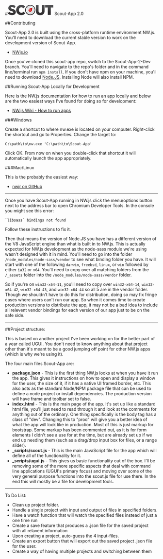 #![Scout-App Logo](_img/scout-wordmark-tiny.png "Scout-App Logo") Scout-App 2.0

##Contributing

Scout-App 2.0 is built using the cross-platform runtime environment NW.js. You'll need to download the current stable version to work on the development version of Scout-App.

* [NWjs.io](http://nwjs.io)

Once you've cloned this scout-app repo, switch to the Scout-App-2-Dev branch. You'll need to navigate to the repo's folder and in the command line/terminal run `npm install`. If you don't have npm on your machine, you'll need to download [Node.JS](http://nodejs.org). Installing Node will also install NPM.

##Running Scout-App Locally for Development

Here is the NW.js documentation for how to run an app locally and below are the two easiest ways I've found for doing so for development:

* [NW.js Wiki - How to run apps](https://github.com/nwjs/nw.js/wiki/How-to-run-apps)

###Windows

Create a shortcut to where nw.exe is located on your computer. Right-click the shortcut and go to Properties. Change the target to:

    C:\path\to\nw.exe 'C:\path\to\Scout-App'

Click OK. From now on when you double-click that shortcut it will automatically launch the app appropriately.

###Mac/Linux

This is the probably the easiest way:

* [nwjr on GitHub](https://github.com/Antrikshy/nwjr)

* * *

Once you have Scout-App running in NW.js click the menu/options button next to the address bar to open Chromium Developer Tools. In the console you might see this error:

    `libsass` bindings not found

Follow these instructions to fix it.

Then that means the version of Node.JS you have has a different version of the V8 JavaScript engine than what is built in to NW.js. This is actually expected for NW.js development as the node-sass module we're using wasn't designed with it in mind. You'll need to go into the folder `/node_modules/node-sass/vendor` to see what binding folder you have. It will start with one of the following `darwin`, `freebsd`, `linux`, or `win` followed by either `ia32` or `x64`. You'll need to copy over all matching folders from the `/_assets` folder into the `/node_modules/node-sass/vendor` folder.

So if you're on `win32-x64-11`, you'll need to copy over `win32-x64-14`, `win32-x64-42`, `win32-x64-43`, and `win32-x64-44` so all 5 are in the vendor folder. Though we shouldn't have to do this for distribution, doing so may fix fringe cases where users can't run our app. So when it comes time to create production versions to distribute the app, it may not be a bad idea to include all relevent vendor bindings for each version of our app just to be on the safe side.

* * *

##Project structure:

This is based on another project I've been working on for the better part of a year called UGUI. You don't need to know anything about that project other than it's meant to be a good jumping off point for other NW.js apps (which is why we're using it).

The four main files Scout-App are:

* **package.json** - This is the first thing NW.js looks at when you have it run the app. This gives it instructions on how to open and display a window for the user, the size of it, if it has a native UI framed border, etc. This also acts as the standard Node/NPM package file that can be used to define a node project or install dependencies. The production version will have frame and toolbar set to false.
* **index.html** - This is the main page of the app. It's set up like a standard html file, you'll just need to read through it and look at the comments for anything out of the ordinary. One thing specifically is the body tag has a class of "dev". Changing this to "prod" will give you a better idea of what the app will look like in production. Most of this is just markup for bootstrap. Some markup has been commented out, as it is for form elements I didn't see a use for at the time, but are already set up if we end up needing them (such as a drag/drop input box for files, or a range slider).
* **_scripts/scout.js** - This is the main JavaScript file for the app which will define all of the functionality for it.
* **_scripts/ugui.js** - This gives us basic functionality out of the box. I'll be removing some of the more specific aspects that deal with command line applications (UGUI's primary focus) and moving over some of the very general purpose functions into the scout.js file for use there. In the end this will mostly be a file for development tools.

* * *

To Do List:

* Clean up project folder.
* Handle a single project with input and output of files in specified folders.
* Have a watch function that will watch the specified files instead of just a one time run
* Create a save feature that produces a .json file for the saved project with all relavent information
* Upon creating a project, auto-guess the 4 input-files.
* Create an export button that will export out the saved project .json file for the user.
* Create a way of having multiple projects and switching between them
